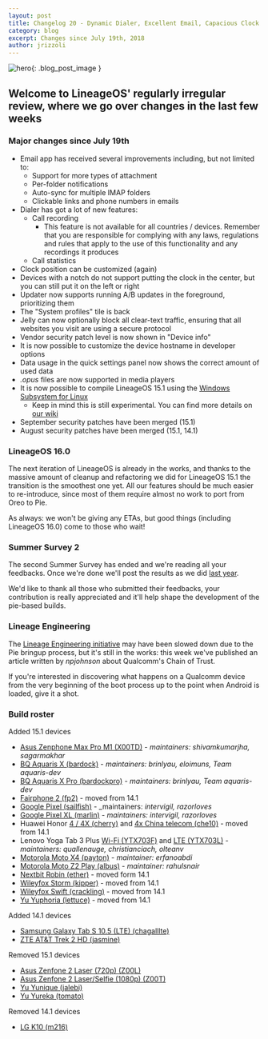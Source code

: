```yaml
---
layout: post
title: Changelog 20 - Dynamic Dialer, Excellent Email, Capacious Clock
category: blog
excerpt: Changes since July 19th, 2018
author: jrizzoli
---
```


![hero]({{site.baseurl}}/images/2018-09-17/hero.webp){: .blog_post_image }

## Welcome to LineageOS' regularly irregular review, where we go over changes in the last few weeks

### Major changes since July 19th

* Email app has received several improvements including, but not limited to:
  * Support for more types of attachment
  * Per-folder notifications
  * Auto-sync for multiple IMAP folders
  * Clickable links and phone numbers in emails
* Dialer has got a lot of new features:
  * Call recording
    * This feature is not available for all countries / devices. Remember that you are responsible for complying with any laws, regulations and rules that apply to the use of this functionality and any recordings it produces
  * Call statistics
* Clock position can be customized (again)
* Devices with a notch do not support putting the clock in the center, but you can still put it on the left or right
* Updater now supports running A/B updates in the foreground, prioritizing them
* The "System profiles" tile is back
* Jelly can now optionally block all clear-text traffic, ensuring that all websites you visit are using a secure protocol
* Vendor security patch level is now shown in "Device info"
* It is now possible to customize the device hostname in developer options
* Data usage in the quick settings panel now shows the correct amount of used data
* _.opus_ files are now supported in media players
* It is now possible to compile LineageOS 15.1 using the [Windows Subsystem for Linux](https://docs.microsoft.com/en-us/windows/wsl/about)
  * Keep in mind this is still experimental. You can find more details on [our wiki](https://wiki.lineageos.org)
* September security patches have been merged (15.1)
* August security patches have been merged (15.1, 14.1)

### LineageOS 16.0

The next iteration of LineageOS is already in the works, and thanks to the massive amount of cleanup and refactoring we did for LineageOS 15.1 the transition is the smoothest one yet.
All our features should be much easier to re-introduce, since most of them require almost no work to port from Oreo to Pie.

As always: we won't be giving any ETAs, but good things (including LineageOS 16.0) come to those who wait!

### Summer Survey 2

The second Summer Survey has ended and we're reading all your feedbacks. Once we're done we'll post the results as we did [last year]({{site.baseurl}}Summer-Survey-Results/).

We'd like to thank all those who submitted their feedbacks, your contribution is really appreciated and it'll help shape the development of the pie-based builds.

### Lineage Engineering

The [Lineage Engineering initiative]({{site.baseurl}}/engineering/) may have been slowed down due to the Pie bringup process,
but it's still in the works: this week we've published an article written by _npjohnson_ about Qualcomm's Chain of Trust.

If you're interested in discovering what happens on a Qualcomm device from the very beginning of the boot process up to the point when Android is loaded, give it a shot.

### Build roster

Added 15.1 devices

* [Asus Zenphone Max Pro M1 (X00TD)](https://wiki.lineageos.org/devices/X00TD) - _maintainers: shivamkumarjha, sagarmakhar_
* [BQ Aquaris X (bardock)](https://wiki.lineageos.org/devices/bardock) - _maintainers: brinlyau, eloimuns, Team aquaris-dev_
* [BQ Aquaris X Pro (bardockpro)](https://wiki.lineageos.org/devices/bardockpro) - _maintainers: brinlyau, Team aquaris-dev_
* [Fairphone 2 (fp2)](https://wiki.lineageos.org/devices/fp2) - moved from 14.1
* [Google Pixel (sailfish)](https://wiki.lineageos.org/devices/sailfish) - _maintainers: _intervigil, razorloves_
* [Google Pixel XL (marlin)](https://wiki.lineageos.org/devices/marlin) - _maintainers: intervigil, razorloves_
* Huawei Honor [4 / 4X (cherry)](https://wiki.lineageos.org/devices/cherry) and [4x China telecom (che10)](https://wiki.lineageos.org/devices/che10) - moved from 14.1
* Lenovo Yoga Tab 3 Plus [Wi-Fi (YTX703F)](https://wiki.lineageos.org/devices/YTX703F) and [LTE (YTX703L)](https://wiki.lineageos.org/devices/YTX703L) - _maintainers: quallenauge, christianciach, olteanv_
* [Motorola Moto X4 (payton)](https://wiki.lineageos.org/devices/payton) - _maintainer: erfanoabdi_
* [Motorola Moto Z2 Play (albus)](https://wiki.lineageos.org/devices/albus) - _maintainer: rahulsnair_
* [Nextbit Robin (ether)](https://wiki.lineageos.org/devices/ether) - moved form 14.1
* [Wileyfox Storm (kipper)](https://wiki.lineageos.org/devices/kipper) - moved from 14.1
* [Wileyfox Swift (crackling)](https://wiki.lineageos.org/devices/crackling) - moved from 14.1
* [Yu Yuphoria (lettuce)](https://wiki.lineageos.org/devices/lettuce) - moved from 14.1

Added 14.1 devices

* [Samsung Galaxy Tab S 10.5 (LTE) (chagalllte)](https://wiki.lineageos.org/devices/chagalllte)
* [ZTE AT&T Trek 2 HD (jasmine)](https://wiki.lineageos.org/devices/jasmine)

Removed 15.1 devices

* [Asus Zenfone 2 Laser (720p) (Z00L)](https://wiki.lineageos.org/devices/Z00L)
* [Asus Zenfone 2 Laser/Selfie (1080p) (Z00T)](https://wiki.lineageos.org/devices/Z00T)
* [Yu Yunique (jalebi)](https://wiki.lineageos.org/devices/jalebi)
* [Yu Yureka (tomato)](https://wiki.lineageos.org/devices/tomato)

Removed 14.1 devices

* [LG K10 (m216)](https://wiki.lineageos.org/devices/m216)

